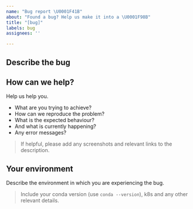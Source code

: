 ```yaml
---
name: "Bug report \U0001F41B"
about: "Found a bug? Help us make it into a \U0001F98B"
title: "[bug]"
labels: bug
assignees: ''

---
```


## Describe the bug

<!-- A clear and concise description of what the problem is. -->

## How can we help?

Help us help you.
* What are you trying to achieve?
* How can we reproduce the problem?
* What is the expected behaviour?
* And what is currently happening?
* Any error messages?
> If helpful, please add any screenshots and relevant links to the description.

## Your environment
Describe the environment in which you are experiencing the bug.
> Include your conda version (use `conda --version`), k8s and any other relevant details.
